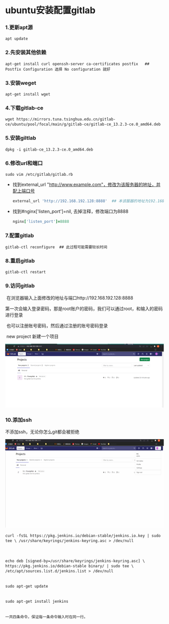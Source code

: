 # ubuntu安装配置gitlab

### 1.更新apt源

```shell
apt update
```

### 2.先安装其他依赖

```shell
apt-get install curl openssh-server ca-certificates postfix   ## Postfix Configuration 选择 No configuration 就好
```

### 3.安装weget

```shell
apt-get install wget
```

### 4.下载gitlab-ce

```shell
wget https://mirrors.tuna.tsinghua.edu.cn/gitlab-ce/ubuntu/pool/focal/main/g/gitlab-ce/gitlab-ce_13.2.3-ce.0_amd64.deb

```

### 5.安装giltlab

```shell
dpkg -i gitlab-ce_13.2.3-ce.0_amd64.deb
```

### 6.修改url和端口

```shell
sudo vim /etc/gitlab/gitlab.rb
```

* 找到external_url "http://www.example.com"，修改为该服务器的地址，并配上端口号 

  ```rb
  external_url 'http://192.168.192.128:8888'  ## 本该服器的地址为192.168.192.128，端口号随便设置，不重复就ok
  ```

* 找到#nginx['listen_port']=nil, 去掉注释，修改端口为8888

  ```rb
  nginx['listen_port']=8888
  ```

### 7.配置gitlab

```shell
gitlab-ctl reconfigure  ## 此过程可能需要较长时间

```

### 8.重启gitlab

```she
gitlab-ctl restart

```

### 9.访问gitlab

​	在浏览器输入上面修改的地址与端口http://192.168.192.128:8888

​	第一次会输入登录密码，那是root账户的密码，我们可以通过root，和输入的密码进行登录

​	也可以注册账号密码，然后通过注册的账号密码登录

​	new project 新建一个项目

![image-20220318162022119](gitlab.assets/image-20220318162022119.png)

### 10.添加ssh

不添加ssh，无论你怎么git都会被拒绝

![4](gitlab.assets/4.gif)

```text
curl -fsSL https://pkg.jenkins.io/debian-stable/jenkins.io.key | sudo tee \ /usr/share/keyrings/jenkins-keyring.asc > /dev/null
 
 
 
echo deb [signed-by=/usr/share/keyrings/jenkins-keyring.asc] \ https://pkg.jenkins.io/debian-stable binary/ | sudo tee \ /etc/apt/sources.list.d/jenkins.list > /dev/null
 
 
sudo apt-get update
 
 
sudo apt-get install jenkins
 
 
一共四条命令，保证每一条命令输入时在同一行。
```

